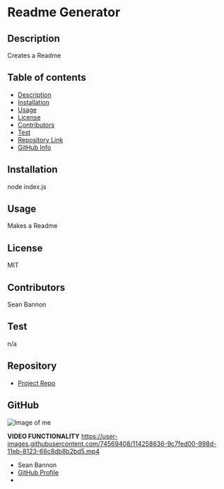 
# **Readme Generator**

## Description 
Creates a Readme
## Table of contents
- [Description](#Description)
- [Installation](#Installation)
- [Usage](#Usage)
- [License](#License)
- [Contributors](#Contributors)
- [Test](#Test)
- [Repository Link](#Repository)
- [GitHub Info](#GitHub) 

## Installation
node index.js

## Usage
Makes a Readme

## License
MIT

## Contributors
Sean Bannon

## Test
n/a

## Repository
- [Project Repo](https://github.com/seannbannon/readmegenerator)

## GitHub
![Image of me](https://avatars.githubusercontent.com/u/74569408?v=4)


**VIDEO FUNCTIONALITY**
https://user-images.githubusercontent.com/74569408/114258636-9c7fed00-998d-11eb-8123-68c8db8b2bd5.mp4


- Sean Bannon
- [GitHub Profile](https://github.com/seannbannon)
- <null>

